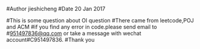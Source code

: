 #Author     jieshicheng
#Date       20  Jan     2017

#This is some question about OI question
#There came from leetcode,POJ and ACM
#if you find any error in code.please send email to
#951497836@qq.com or take a message with wechat account#C951497836.
#Thank you
